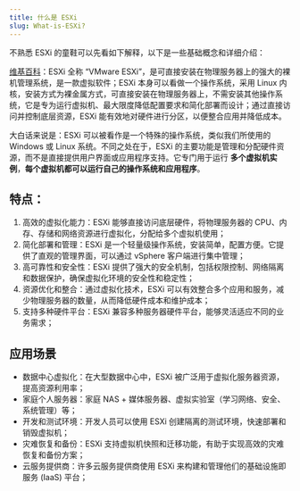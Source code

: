 ```yaml
---
title: 什么是 ESXi
slug: What-is-ESXi?
---
```


不熟悉 ESXi 的童鞋可以先看如下解释，以下是一些基础概念和详细介绍：

[维基百科](https://zh.wikipedia.org/wiki/VMware_ESXi)：ESXi 全称 “VMware ESXi”，是可直接安装在物理服务器上的强大的裸机管理系统，是一款虚拟软件；ESXi 本身可以看做一个操作系统，采用 Linux 内核，安装方式为裸金属方式，可直接安装在物理服务器上，不需安装其他操作系统，它是专为运行虚拟机、最大限度降低配置要求和简化部署而设计；通过直接访问并控制底层资源，ESXi 能有效地对硬件进行分区，以便整合应用并降低成本。


大白话来说是：ESXi 可以被看作是一个特殊的操作系统，类似我们所使用的 Windows 或 Linux 系统。不同之处在于，ESXi 的主要功能是管理和分配硬件资源，而不是直接提供用户界面或应用程序支持。它专门用于运行 **多个虚拟机实例**，**每个虚拟机都可以运行自己的操作系统和应用程序**。

## 特点：

1. 高效的虚拟化能力：ESXi 能够直接访问底层硬件，将物理服务器的 CPU、内存、存储和网络资源进行虚拟化，分配给多个虚拟机使用；
2. 简化部署和管理：ESXi 是一个轻量级操作系统，安装简单，配置方便。它提供了直观的管理界面，可以通过 vSphere 客户端进行集中管理； 
3. 高可靠性和安全性：ESXi 提供了强大的安全机制，包括权限控制、网络隔离和数据保护，确保虚拟化环境的安全性和稳定性；
4. 资源优化和整合：通过虚拟化技术，ESXi 可以有效整合多个应用和服务，减少物理服务器的数量，从而降低硬件成本和维护成本； 
5. 支持多种硬件平台：ESXi 兼容多种服务器硬件平台，能够灵活适应不同的业务需求；

## 应用场景

- 数据中心虚拟化：在大型数据中心中，ESXi 被广泛用于虚拟化服务器资源，提高资源利用率；
- 家庭个人服务器：家庭 NAS + 媒体服务器、虚拟实验室（学习网络、安全、系统管理）等；
- 开发和测试环境：开发人员可以使用 ESXi 创建隔离的测试环境，快速部署和销毁虚拟机；
- 灾难恢复和备份：ESXi 支持虚拟机快照和迁移功能，有助于实现高效的灾难恢复和备份方案；
- 云服务提供商：许多云服务提供商使用 ESXi 来构建和管理他们的基础设施即服务 (IaaS) 平台；